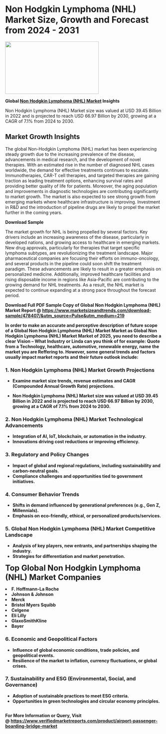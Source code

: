 <H1>Non Hodgkin Lymphoma (NHL) Market Size, Growth and Forecast from 2024 - 2031</H1><img class="aligncenter size-medium wp-image-584254" src="https://thirdeyenews.in/wp-content/uploads/2024/09/Global-Market-Research-300x168.jpeg" alt="" width="300" height="168" /><p><strong>Global&nbsp;<a href="https://www.marketsizeandtrends.com/download-sample/478407/&amp;utm_source=Pulse&amp;utm_medium=219">Non Hodgkin Lymphoma (NHL) Market</a> Insights</strong></p><p>Non Hodgkin Lymphoma (NHL) Market size was valued at USD 39.45 Billion in 2022 and is projected to reach USD 66.97 Billion by 2030, growing at a CAGR of 7.1% from 2024 to 2030.</p><p><h2>Market Growth Insights</h2> <p>The global Non-Hodgkin Lymphoma (NHL) market has been experiencing steady growth due to the increasing prevalence of the disease, advancements in medical research, and the development of novel therapies. With an estimated rise in the number of diagnosed NHL cases worldwide, the demand for effective treatments continues to escalate. Immunotherapies, CAR-T cell therapies, and targeted therapies are gaining traction as leading treatment options, enhancing survival rates and providing better quality of life for patients. Moreover, the aging population and improvements in diagnostic technologies are contributing significantly to market growth. The market is also expected to see strong growth from emerging markets where healthcare infrastructure is improving. Investment in R&D and the introduction of pipeline drugs are likely to propel the market further in the coming years.</p> <p><strong>Download Sample</strong></p> <p>The market growth for NHL is being propelled by several factors. Key drivers include an increasing awareness of the disease, particularly in developed nations, and growing access to healthcare in emerging markets. New drug approvals, particularly for therapies that target specific lymphoma subtypes, are revolutionizing the treatment landscape. Major pharmaceutical companies are focusing their efforts on immuno-oncology, and several products in the pipeline could soon shift the treatment paradigm. These advancements are likely to result in a greater emphasis on personalized medicine. Additionally, improved healthcare facilities and rising disposable income in regions like Asia-Pacific are contributing to the growing demand for NHL treatments. As a result, the NHL market is expected to continue expanding at a strong pace throughout the forecast period. <p><strong></p><p><span class=""><strong>Download Full PDF Sample Copy of Global Non Hodgkin Lymphoma (NHL) Market Report</strong> @ <a href="https://www.marketsizeandtrends.com/download-sample/478407/&amp;utm_source=Pulse&amp;utm_medium=219" target="_blank">https://www.marketsizeandtrends.com/download-sample/478407/&amp;utm_source=Pulse&amp;utm_medium=219</a></span></p><p>In order to make an accurate and perceptive description of future scope of a Global&nbsp;Non Hodgkin Lymphoma (NHL) Market Market as Global&nbsp;Non Hodgkin Lymphoma (NHL) Market Market of 2025, you need to describe a clear Vision &ndash; What Industry or Linda can you think of for example: Quote from a Technology, healthcare, automotive, renewable energy, name the market you are Reffering to. However, some general trends and factors usually impact market reports and their future outlook include:</p><h3>1.&nbsp;<strong>Non Hodgkin Lymphoma (NHL) Market Growth Projections</strong></h3><ul><li>Examine market size trends, revenue estimates and CAGR (Compounded Annual Growth Rate) projections.</li><li><p>Non Hodgkin Lymphoma (NHL) Market size was valued at USD 39.45 Billion in 2022 and is projected to reach USD 66.97 Billion by 2030, growing at a CAGR of 7.1% from 2024 to 2030.</p></li></ul><h3>2.&nbsp;<strong>Non Hodgkin Lymphoma (NHL) Market Technological Advancements</strong></h3><ul><li>Integration of AI, IoT, blockchain, or automation in the industry.</li><li>Innovations driving cost reductions or improving efficiency.</li></ul><h3>3.&nbsp;<strong>Regulatory and Policy Changes</strong></h3><ul><li>Impact of global and regional regulations, including sustainability and carbon-neutral goals.</li><li>Compliance challenges and opportunities tied to government initiatives.</li></ul><h3>4.&nbsp;<strong>Consumer Behavior Trends</strong></h3><ul><li>Shifts in demand influenced by generational preferences (e.g., Gen Z, Millennials).</li><li>Emphasis on eco-friendly, ethical, or personalized products/services.</li></ul><h3>5.&nbsp;<strong>Global Non Hodgkin Lymphoma (NHL) Market Competitive Landscape</strong></h3><ul><li>Analysis of key players, new entrants, and partnerships shaping the industry.</li><li>Strategies for differentiation and market penetration.</li></ul><p data-pm-slice="1 1 []"><span style="color: inherit; font-family: inherit; font-size: 25px;">Top Global Non Hodgkin Lymphoma (NHL) Market Companies</span></p><div class="" data-test-id=""><p><li>F. Hoffmann-La Roche</li><li> Johnson & Johnson</li><li> Merck</li><li> Bristol Myers Squibb</li><li> Celgene</li><li> Eli Lilly</li><li> GlaxoSmithKline</li><li> Bayer</li></p></div><h3>6.&nbsp;<strong>Economic and Geopolitical Factors</strong></h3><ul><li>Influence of global economic conditions, trade policies, and geopolitical events.</li><li>Resilience of the market to inflation, currency fluctuations, or global crises.</li></ul><h3>7.&nbsp;<strong>Sustainability and ESG (Environmental, Social, and Governance)</strong></h3><ul><li>Adoption of sustainable practices to meet ESG criteria.</li><li>Opportunities in green technologies and circular economy principles.</li></ul><h2><strong style="font-size: 14px;">For More Information or Query, Visit @&nbsp;</strong><a style="background-color: #ffffff; font-size: 14px;" href="https://www.marketsizeandtrends.com/report/non-hodgkin-lymphoma-nhl-market/" target="_blank">https://www.verifiedmarketreports.com/product/airport-passenger-boarding-bridge-market</a></h2>
